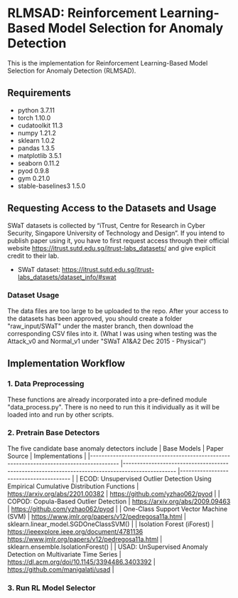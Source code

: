 # RLMSAD: Reinforcement Learning-Based Model Selection for Anomaly Detection
This is the implementation for Reinforcement Learning-Based Model Selection for Anomaly Detection (RLMSAD).

## Requirements
 * python 3.7.11
 * torch 1.10.0
 * cudatoolkit 11.3
 * numpy 1.21.2
 * sklearn 1.0.2
 * pandas 1.3.5
 * matplotlib 3.5.1
 * seaborn 0.11.2
 * pyod 0.9.8
 * gym 0.21.0
 * stable-baselines3 1.5.0


## Requesting Access to the Datasets and Usage

SWaT datasets is collected by “iTrust, Centre for Research in Cyber Security, Singapore University of Technology and Design”. If you intend to publish paper using it, you have to first request access through their official website https://itrust.sutd.edu.sg/itrust-labs_datasets/ and give explicit credit to their lab.

* SWaT dataset: https://itrust.sutd.edu.sg/itrust-labs_datasets/dataset_info/#swat

### Dataset Usage
The data files are too large to be uploaded to the repo. After your access to the datasets has been approved, you should create a folder "raw_input/SWaT" under the master branch, then download the corresponding CSV files into it. (What I was using when testing was the Attack_v0 and Normal_v1 under "SWaT A1&A2 Dec 2015 - Physical")

## Implementation Workflow

### 1. Data Preprocessing
These functions are already incorporated into a pre-defined module "data_process.py". There is no need to run this it individually as it will be loaded into and run by other scripts.
### 2. Pretrain Base Detectors
The five candidate base anomaly detectors include
| Base Models                                                                            	| Paper Source                                                                                   	| Implementations                       	|
|----------------------------------------------------------------------------------------	|------------------------------------------------------------------------------------------------	|---------------------------------------	|
| ECOD: Unsupervised Outlier Detection Using Empirical Cumulative Distribution Functions 	| https://arxiv.org/abs/2201.00382                                                               	| https://github.com/yzhao062/pyod      	|
| COPOD: Copula-Based Outlier Detection                                                  	| https://arxiv.org/abs/2009.09463                                                               	| https://github.com/yzhao062/pyod      	|
| One-Class Support Vector Machine (SVM)                                                 	| https://www.jmlr.org/papers/v12/pedregosa11a.html                                              	| sklearn.linear_model.SGDOneClassSVM() 	|
| Isolation Forest (iForest)                                                             	| https://ieeexplore.ieee.org/document/4781136 https://www.jmlr.org/papers/v12/pedregosa11a.html 	| sklearn.ensemble.IsolationForest()    	|
| USAD: UnSupervised Anomaly Detection on Multivariate Time Series                       	| https://dl.acm.org/doi/10.1145/3394486.3403392                                                 	| https://github.com/manigalati/usad    	|
### 3. Run RL Model Selector
